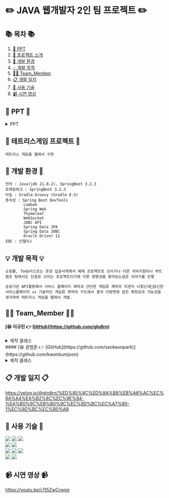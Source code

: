 #  ✏️ JAVA 웹개발자 2인 팀 프로젝트 ✏️ 

## 📚 목차 📚

1. [📂 PPT](#-PPT-)
2. [📖 프로젝트 소개](#-테트리스게임-프로젝트-)
3. [🔧 개발 환경](#-개발-환경-)
4. [💡 개발 목적](#-개발-목적-)
5. [🙋‍♀️ Team_Member](#-Team_Member-)
6. [📋 개발 일지](#-개발-일지-)
7. [🔨 사용 기술](#-사용-기술-)
8. [📹 시연 영상](#-시연-영상-) 


## 📂 PPT 📂

<details><summary>PPT</summary>
      
![](https://velog.velcdn.com/images/ghdlrn/post/e11704f3-2000-4674-9384-59a63bf09b4d/image.png)
![](https://velog.velcdn.com/images/ghdlrn/post/5dd834a1-51cc-40a4-9765-da4e7cfca5d3/image.png)
![](https://velog.velcdn.com/images/ghdlrn/post/c29bf9e5-d046-4676-bfa6-0e4b984242fa/image.png)
![](https://velog.velcdn.com/images/ghdlrn/post/3a569962-8864-485b-9455-f6a974365abe/image.png)
![](https://velog.velcdn.com/images/ghdlrn/post/7de13836-bca4-48d5-a6dc-1f9e59403e37/image.png)
![](https://velog.velcdn.com/images/ghdlrn/post/e23b541a-471a-43e5-82f3-3110d567d121/image.png)
![](https://velog.velcdn.com/images/ghdlrn/post/d9093d87-6818-4a5a-ad61-b7131a3f4a3c/image.png)
![](https://velog.velcdn.com/images/ghdlrn/post/f18fe317-c289-4d41-821c-98b2d14e3f61/image.png)
![](https://velog.velcdn.com/images/ghdlrn/post/ad1eb660-c0c7-46c0-8d27-9cb2cb36572c/image.png)
![](https://velog.velcdn.com/images/ghdlrn/post/33759de3-00fa-49db-a50b-8a5ed6149ead/image.png)
![](https://velog.velcdn.com/images/ghdlrn/post/ef3ce459-d4de-4f06-9b68-d3dd87d4fd4f/image.png)
![](https://velog.velcdn.com/images/ghdlrn/post/e87c5738-e3d9-46e3-95eb-64e6abb76102/image.png)
![](https://velog.velcdn.com/images/ghdlrn/post/bdf1dcf8-1d83-44ef-8231-250fa43f42dd/image.png)
![](https://velog.velcdn.com/images/ghdlrn/post/2a9c8db5-dae1-4fdb-b25c-3718b44992f1/image.png)
![](https://velog.velcdn.com/images/ghdlrn/post/15173530-69e4-4b41-89f9-bd3ec26e3e9f/image.png)
![](https://velog.velcdn.com/images/ghdlrn/post/d85ce7d4-5651-4b56-bc27-5f03f806f9bc/image.png)
![](https://velog.velcdn.com/images/ghdlrn/post/172213f5-e29a-4ae6-979d-97a45bf55128/image.png)

</details>
      
## 📖 테트리스게임 프로젝트 📖
```프로젝트 소개
테트리스 게임을 웹에서 구현
```
## 🔧 개발 환경 🔧
```
언어 : Java(jdk 21.0.2), SpringBoot 3.2.3
프레임워크 : SpringBoot 3.2.3
타입 : Gradle-Groovy (Gradle 8.5)
종속성 : Spring Boot DevTools
		Lombok
		Spring Web
		Thymeleaf
		WebSocket
		JDBC API
		Spring Data JPA
		Spring Data JDBC
		Oracle Driver 11
IDE : 인텔리J
```

## 💡 개발 목적 💡
```
쇼핑몰, Todo리스트는 온갖 입문서적에서 예제 프로젝트로 쓰이거나 다른 국비지원이나 부트캠프 팀에서도 단골로 쓰이는 프로젝트이기에 다른 방향성을 찾아보는걸로 이야기를 진행

공공기관 API활용해서 서비스 홈페이지 제작과 간단한 게임류 제작의 의견이 나왔는데참신한 서비스홈페이지 vs 기술적인 게임류 제작의 구도에서 결국 다방면에 걸친 확장성과 가능성을 생각하여 테트리스 게임을 웹에서 개발.
```

## 🙋‍♀️ Team_Member 🙋‍♀️

#### [😆 이규민 👉 [GitHub](https://github.com/Jincheol-11)](https://github.com/ghdlrn)
<details><summary>제작 클래스</summary>
<details><summary>Java</summary>
	Block,
	IBlock,
	JBlock,
	LBlock,
	OBlock,
	TBlock,
	ZBlock,
	Board,
	GameController,
 	BlockState,
	BoardState,
	GhostBlockState,
	HoldBlockState,
	BlackFatory,
	BlockPool,
	GameService,
	MoveBlock,
	GameControllerWebSocket,
	GameWebSocket,
	WebConfig,
	WebSocketConfig
</details>
<details><summary>Html, css, js</summary>
	index.html
	KeyGuide.html
	GameGuide.html
	KeyGuide.css
	style.css
	main.js
	KeyGuide.js
</details>
</details>
#### [😆 권범준 👉 [GitHub](https://github.com/seokeunpark)](https://github.com/kwonbumjoon)
<details><summary>제작 클래스</summary>
<details><summary>Java</summary>
	LoginController,
 	SignupCOntroller,
  	firstpageController
	User,
	UserRepository,
	UserService
</details>
<details><summary>Html, css</summary>
	firstpage.html
	login.html
	signuppage.html
	index_style.css
	login.css
	signup.css
</details>
</details>

## 📋 개발 일지 📋
   
https://velog.io/@ghdlrn/%ED%85%8C%ED%8A%B8%EB%A6%AC%EC%8A%A4%EA%B2%8C%EC%9E%84-%EA%B0%9C%EB%B0%9C%EC%9D%BC%EC%A7%80-1%EC%9D%BC%EC%B0%A8



## 🔨 사용 기술 🔨
<div>
<img src="https://img.shields.io/badge/Html5-E34F26?style=flat-square&logo=html5&logoColor=white">
<img src="https://img.shields.io/badge/javascript-F7DF1E?style=flat-square&logo=javascript&logoColor=black">
<img src="https://img.shields.io/badge/css3-1572B6?style=flat-square&logo=CSS3&logoColor=white">
<br>    
<img src="https://img.shields.io/badge/JAVA-C01818?style=flat-square&logo=coffeescript&logoColor=white" />
<img src="https://img.shields.io/badge/IntelliJ-000000?style=flat-square&logo=intellijidea&logoColor=white" />
<br>
<img src="https://img.shields.io/badge/GitHub-181717?style=flat-square&logo=GitHub&logoColor=white" />
<img src="https://img.shields.io/badge/Bootstrap-80247B?style=flat-square&logo=Bootstrap&logoColor=white" />
<img src="https://img.shields.io/badge/spring-6DB33F?style=for-the-badge&logo=spring&logoColor=white"/>
<br>
<img src="https://img.shields.io/badge/springboot-6DB33F?style=for-the-badge&logo=springboot&logoColor=white"/>
<img src="https://img.shields.io/badge/oracle-F80000?style=for-the-badge&logo=oracle&logoColor=white">

## 📹 시연 영상 📹



https://youtu.be/cTt5ZwCrwgg



</div>


